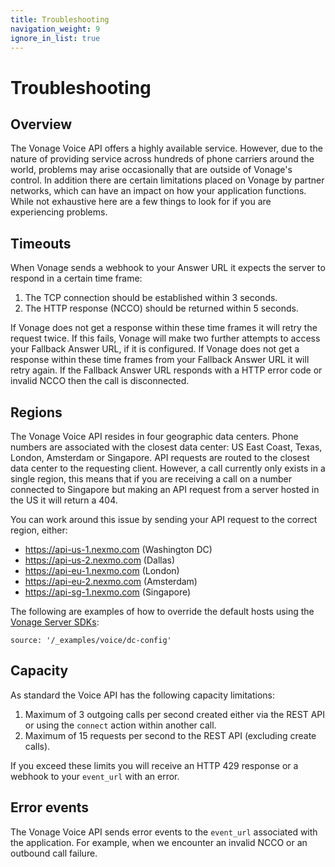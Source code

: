 ```yaml
---
title: Troubleshooting
navigation_weight: 9
ignore_in_list: true
---
```


# Troubleshooting

## Overview

The Vonage Voice API offers a highly available service. However, due to the nature of providing service across hundreds of phone carriers around the world, problems may arise occasionally that are outside of Vonage's control. In addition there are certain limitations placed on Vonage by partner networks, which can have an impact on how your application functions. While not exhaustive here are a few things to look for if you are experiencing problems.

## Timeouts

When Vonage sends a webhook to your Answer URL it expects the server to respond in a certain time frame:

1. The TCP connection should be established within 3 seconds.
2. The HTTP response (NCCO) should be returned within 5 seconds.

If Vonage does not get a response within these time frames it will retry the request twice. If this fails, Vonage will make two further attempts to access your Fallback Answer URL, if it is configured. If Vonage does not get a response within these time frames from your Fallback Answer URL it will retry again. If the Fallback Answer URL responds with a HTTP error code or invalid NCCO then the call is disconnected.

## Regions

The Vonage Voice API resides in four geographic data centers. Phone numbers are associated with the closest data center: US East Coast, Texas, London, Amsterdam or Singapore. API requests are routed to the closest data center to the requesting client. However, a call currently only exists in a single region, this means that if you are receiving a call on a number connected to Singapore but making an API request from a server hosted in the US it will return a 404.

You can work around this issue by sending your API request to the correct region, either:

* https://api-us-1.nexmo.com (Washington DC)
* https://api-us-2.nexmo.com (Dallas)
* https://api-eu-1.nexmo.com (London)
* https://api-eu-2.nexmo.com (Amsterdam)
* https://api-sg-1.nexmo.com (Singapore)

The following are examples of how to override the default hosts using the [Vonage Server SDKs](/tools):

```tabbed_content
source: '/_examples/voice/dc-config'
```

## Capacity

As standard the Voice API has the following capacity limitations:

1. Maximum of 3 outgoing calls per second created either via the REST API or using the `connect` action within another call.
2. Maximum of 15 requests per second to the REST API (excluding create calls).

If you exceed these limits you will receive an HTTP 429 response or a webhook to your `event_url` with an error.

## Error events

The Vonage Voice API sends error events to the `event_url` associated with the application. For example, when we encounter an invalid NCCO or an outbound call failure.
